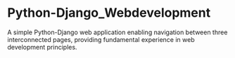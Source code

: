 # Python-Django_Webdevelopment
 A simple Python-Django web application enabling navigation between three interconnected pages, providing fundamental experience in web development principles. 
